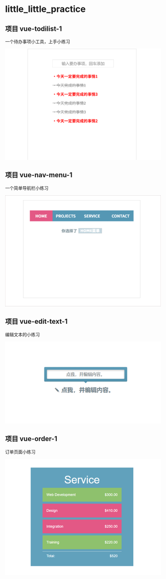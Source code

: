 # little_little_practice
## 项目 vue-todilist-1

一个待办事项小工具，上手小练习

![vue-todolist-1效果图](static/vue-todolist-1效果图.png)

## 项目 vue-nav-menu-1

一个简单导航栏小练习

![效果图：vue-nav-menu-1](static/效果图：vue-nav-menu-1.png)

## 项目 vue-edit-text-1

编辑文本的小练习

![效果图：vue-edit-text-1](static/效果图：vue-edit-text-1.png)

## 项目 vue-order-1

订单页面小练习

![效果图：vue-order-1](static/效果图：vue-order-1.png)
